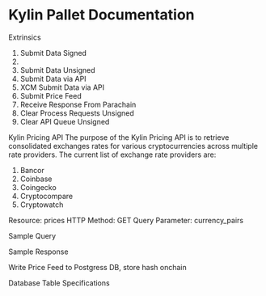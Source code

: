 # Kylin Pallet Documentation

Extrinsics
1. Submit Data Signed
2. 
3. Submit Data Unsigned
4. Submit Data via API
5. XCM Submit Data via API
6. Submit Price Feed
7. Receive Response From Parachain
8. Clear Process Requests Unsigned
9. Clear API Queue Unsigned 



Kylin Pricing API
The purpose of the Kylin Pricing API is to retrieve consolidated exchanges rates for various cryptocurrencies across multiple rate providers. The current list of exchange rate providers are:
1. Bancor
2. Coinbase
3. Coingecko
4. Cryptocompare
5. Cryptowatch

Resource: prices
HTTP Method: GET
Query Parameter: currency_pairs

Sample Query


Sample Response

Write Price Feed to Postgress DB, store hash onchain

Database 
Table Specifications

